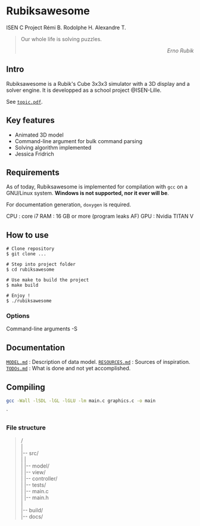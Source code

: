 # Rubiksawesome
ISEN C Project
Rémi B.
Rodolphe H.
Alexandre T.

> Our whole life is solving puzzles.
>
> _<div style="text-align: right"> Erno Rubik </div>_

## Intro
Rubiksawesome is a Rubik's Cube 3x3x3 simulator with a 3D display and a solver
engine.
It is developped as a school project @ISEN-Lille.

See [`topic.pdf`](topic.pdf).

## Key features
* Animated 3D model
* Command-line argument for bulk command parsing
* Solving algorithm implemented
 * Jessica Fridrich


## Requirements
As of today, Rubiksawesome is implemented for compilation with `gcc` on a
GNU/Linux system. **Windows is not supported, nor it ever will be**.

For documentation generation, `doxygen` is required.

CPU : core i7
RAM : 16 GB or more (program leaks AF)
GPU : Nvidia TITAN V

## How to use

```shell
# Clone repository
$ git clone ...

# Step into project folder
$ cd rubiksawesome

# Use make to build the project
$ make build

# Enjoy !
$ ./rubiksawesome
```

### Options
Command-line arguments
    -S


## Documentation
[`MODEL.md`](MODEL.md) : Description of data model.
[`RESOURCES.md`](RESOURCES.md) : Sources of inspiration.
[`TODOs.md`](TODOs.md) : What is done and not yet accomplished.
## Compiling

```bash
gcc -Wall -lSDL -lGL -lGLU -lm main.c graphics.c -o main
```
`

### File structure
> /  
> |  
> |-- src/  
> |     |  
> |     |-- model/  
> |     |-- view/  
> |     |-- controller/  
> |     |-- tests/  
> |     |-- main.c  
> |     |-- main.h  
> |  
> |-- build/  
> |-- docs/  
>
